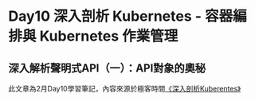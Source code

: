 # Day10 深入剖析 Kubernetes - 容器編排與 Kubernetes 作業管理

## 深入解析聲明式API（一）：API對象的奧秘


此文章為2月Day10學習筆記，內容來源於極客時間[《深入剖析Kuberentes》](https://time.geekbang.org/column/article/41876)
